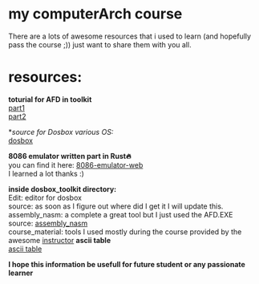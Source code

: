 # my computerArch course

There are a lots of awesome resources that i used to learn (and hopefully pass the course ;)) 
just want to share them with you all.


# resources:

**toturial for AFD in toolkit**
  <br/>[part1](https://wetolearn.blogspot.com/2013/09/8086-assembly-debugging-with-afd.html)
  <br/>[part2](https://wetolearn.blogspot.com/2013/10/8086-assembly-debugging-with-afd-advance.html)

**source for Dosbox various OS:*
  <br/>[dosbox](https://www.dosbox.com/download.php)

**8086 emulator written part in Rust🔥**
  <br/>you can find it here: [8086-emulator-web](https://github.com/YJDoc2/8086-emulator-web)
  <br/>I learned a lot thanks :)

**inside dosbox_toolkit directory:**
  <br/>Edit: editor for dosbox
    <br/>source: as soon as I figure out where did I get it I will update this.
  <br/>assembly_nasm: a complete a great tool but I just used the AFD.EXE
    <br/>source: [assembly_nasm](https://github.com/soothscier/assembly-nasm)
  <br/>course_material: tools I used mostly during the course provided by the awesome [instructor](https://sites.google.com/view/camilovalderrama/)
**ascii table**
<br />[ascii table](https://ss64.com/ascii.html)
  

  **I hope this information be usefull for future student or any passionate learner**
